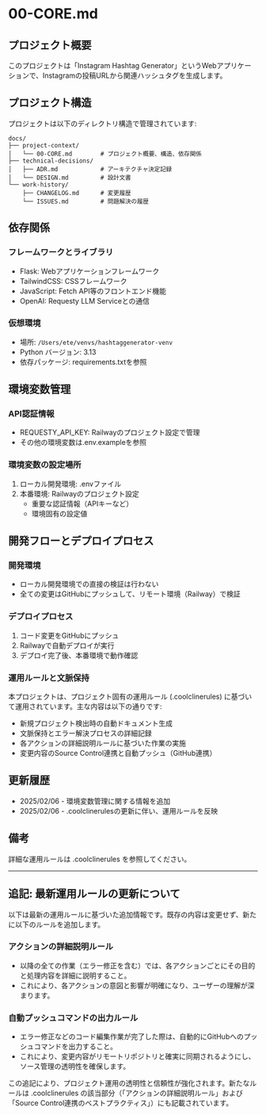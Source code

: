 # 00-CORE.md

## プロジェクト概要
このプロジェクトは「Instagram Hashtag Generator」というWebアプリケーションで、Instagramの投稿URLから関連ハッシュタグを生成します。

## プロジェクト構造
プロジェクトは以下のディレクトリ構造で管理されています:

```
docs/
├── project-context/
│   └── 00-CORE.md        # プロジェクト概要、構造、依存関係
├── technical-decisions/
│   ├── ADR.md            # アーキテクチャ決定記録
│   └── DESIGN.md         # 設計文書
└── work-history/
    ├── CHANGELOG.md      # 変更履歴
    └── ISSUES.md         # 問題解決の履歴
```

## 依存関係
### フレームワークとライブラリ
- Flask: Webアプリケーションフレームワーク
- TailwindCSS: CSSフレームワーク
- JavaScript: Fetch API等のフロントエンド機能
- OpenAI: Requesty LLM Serviceとの通信

### 仮想環境
- 場所: `/Users/ete/venvs/hashtaggenerator-venv`
- Python バージョン: 3.13
- 依存パッケージ: requirements.txtを参照

## 環境変数管理
### API認証情報
- REQUESTY_API_KEY: Railwayのプロジェクト設定で管理
- その他の環境変数は.env.exampleを参照

### 環境変数の設定場所
1. ローカル開発環境: .envファイル
2. 本番環境: Railwayのプロジェクト設定
   - 重要な認証情報（APIキーなど）
   - 環境固有の設定値

## 開発フローとデプロイプロセス
### 開発環境
- ローカル開発環境での直接の検証は行わない
- 全ての変更はGitHubにプッシュして、リモート環境（Railway）で検証

### デプロイプロセス
1. コード変更をGitHubにプッシュ
2. Railwayで自動デプロイが実行
3. デプロイ完了後、本番環境で動作確認

### 運用ルールと文脈保持
本プロジェクトは、プロジェクト固有の運用ルール (.coolclinerules) に基づいて運用されています。主な内容は以下の通りです:
- 新規プロジェクト検出時の自動ドキュメント生成
- 文脈保持とエラー解決プロセスの詳細記録
- 各アクションの詳細説明ルールに基づいた作業の実施
- 変更内容のSource Control連携と自動プッシュ（GitHub連携）

## 更新履歴
- 2025/02/06 - 環境変数管理に関する情報を追加
- 2025/02/06 - .coolclinerulesの更新に伴い、運用ルールを反映

## 備考
詳細な運用ルールは .coolclinerules を参照してください。

---

## 追記: 最新運用ルールの更新について

以下は最新の運用ルールに基づいた追加情報です。既存の内容は変更せず、新たに以下のルールを追加します。

### アクションの詳細説明ルール
- 以降の全ての作業（エラー修正を含む）では、各アクションごとにその目的と処理内容を詳細に説明すること。
- これにより、各アクションの意図と影響が明確になり、ユーザーの理解が深まります。

### 自動プッシュコマンドの出力ルール
- エラー修正などのコード編集作業が完了した際は、自動的にGitHubへのプッシュコマンドを出力すること。
- これにより、変更内容がリモートリポジトリと確実に同期されるようにし、ソース管理の透明性を確保します。

この追記により、プロジェクト運用の透明性と信頼性が強化されます。新たなルールは .coolclinerules の該当部分（「アクションの詳細説明ルール」および「Source Control連携のベストプラクティス」）にも記載されています。